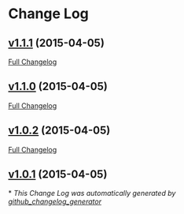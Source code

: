 # Change Log

## [v1.1.1](https://github.com/fgribreau/url-is-private/tree/v1.1.1) (2015-04-05)

[Full Changelog](https://github.com/fgribreau/url-is-private/compare/v1.1.0...v1.1.1)

## [v1.1.0](https://github.com/fgribreau/url-is-private/tree/v1.1.0) (2015-04-05)

[Full Changelog](https://github.com/fgribreau/url-is-private/compare/v1.0.2...v1.1.0)

## [v1.0.2](https://github.com/fgribreau/url-is-private/tree/v1.0.2) (2015-04-05)

[Full Changelog](https://github.com/fgribreau/url-is-private/compare/v1.0.1...v1.0.2)

## [v1.0.1](https://github.com/fgribreau/url-is-private/tree/v1.0.1) (2015-04-05)



\* *This Change Log was automatically generated by [github_changelog_generator](https://github.com/skywinder/Github-Changelog-Generator)*